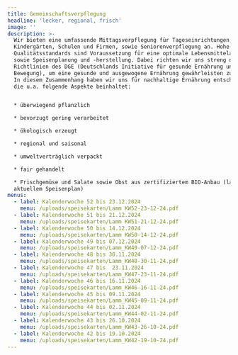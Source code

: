 ```yaml
---
title: Gemeinschaftsverpflegung
headline: 'lecker, regional, frisch'
image: ''
description: >-
  Wir bieten eine umfassende Mittagsverpflegung für Tageseinrichtungen,
  Kindergärten, Schulen und Firmen, sowie Seniorenverpflegung an. Hohe
  Qualitätsstandards sind Voraussetzung für eine optimale Lebensmittelauswahl
  sowie Speisenplanung und -herstellung. Dabei richten wir uns streng nach den
  Richtlinien des DGE (Deutschlands Initiative für gesunde Ernährung und mehr
  Bewegung), um eine gesunde und ausgewogene Ernährung gewährleisten zu können.
  In diesem Zusammenhang haben wir uns für nachhaltige Ernährung entschieden,
  die u.a. folgende Aspekte beinhaltet:


  * überwiegend pflanzlich

  * bevorzugt gering verarbeitet

  * ökologisch erzeugt

  * regional und saisonal

  * umweltverträglich verpackt

  * fair gehandelt

  * Frischgemüse und Salate sowie Obst aus zertifiziertem BIO-Anbau (laut
  aktuellem Speisenplan)
menus:
  - label: Kalenderwoche 52 bis 23.12.2024
    menu: /uploads/speisekarten/Lamm KW52-23-12-24.pdf
  - label: Kalenderwoche 51 bis 21.12.2024
    menu: /uploads/speisekarten/Lamm KW51-21-12-24.pdf
  - label: Kalenderwoche 50 bis 14.12.2024
    menu: /uploads/speisekarten/Lamm KW50-14-12-24.pdf
  - label: Kalenderwoche 49 bis 07.12.2024
    menu: /uploads/speisekarten/Lamm_KW49-07-12-24.pdf
  - label: Kalenderwoche 48 bis 30.11.2024
    menu: /uploads/speisekarten/Lamm_KW48-30-11-24.pdf
  - label: Kalenderwoche 47 bis  23.11.2024
    menu: /uploads/speisekarten/Lamm_KW47-23-11-24.pdf
  - label: Kalenderwoche 46 bis 16.11.2024
    menu: /uploads/speisekarten/Lamm_KW46-16-11-24.pdf
  - label: Kalenderwoche 45 bis 09.11.2024
    menu: /uploads/speisekarten/Lamm_KW45-09-11-24.pdf
  - label: Kalenderwoche 44 bis 02.11.2024
    menu: /uploads/speisekarten/Lamm_KW44-02-11-24.pdf
  - label: Kalenderwoche 43 bis 26.10.2024
    menu: /uploads/speisekarten/Lamm_KW43-26-10-24.pdf
  - label: Kalenderwoche 42 bis 19.10.2024
    menu: /uploads/speisekarten/Lamm_KW42-19-10-24.pdf
---
```


